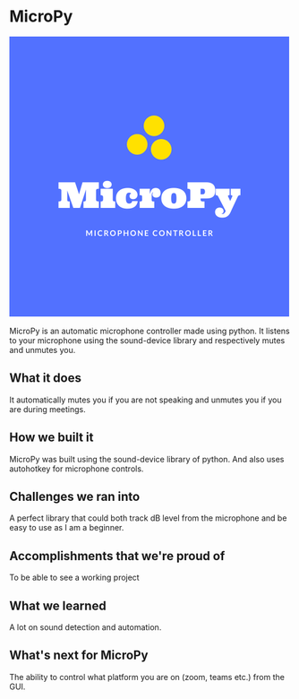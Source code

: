 # MicroPy

![Logo](assets/MicroPyLogo.png)

MicroPy is an automatic microphone controller made using python. It listens to your microphone using the sound-device library and respectively mutes and unmutes you.

## What it does
It automatically mutes you if you are not speaking and unmutes you if you are during meetings.
 
## How we built it
MicroPy was built using the sound-device library of python. And also uses autohotkey for microphone controls.

## Challenges we ran into
A perfect library that could both track dB level from the microphone and be easy to use as I am a beginner.

## Accomplishments that we're proud of
To be able to see a working project

## What we learned
A lot on sound detection and automation.

## What's next for MicroPy
The ability to control what platform you are on (zoom, teams etc.) from the GUI.
